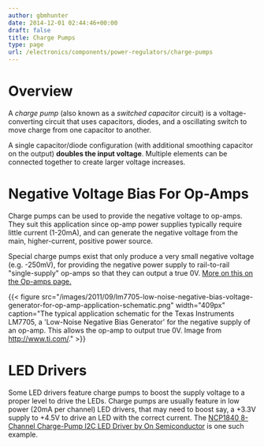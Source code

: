 ```yaml
---
author: gbmhunter
date: 2014-12-01 02:44:46+00:00
draft: false
title: Charge Pumps
type: page
url: /electronics/components/power-regulators/charge-pumps
---
```


# Overview

A _charge pump_ (also known as a _switched capacitor_ circuit) is a voltage-converting circuit that uses capacitors, diodes, and a oscillating switch to move charge from one capacitor to another.

A single capacitor/diode configuration (with additional smoothing capacitor on the output) **doubles the input voltage**. Multiple elements can be connected together to create larger voltage increases.

# Negative Voltage Bias For Op-Amps

Charge pumps can be used to provide the negative voltage to op-amps. They suit this application since op-amp power supplies typically require little current (1-20mA), and can generate the negative voltage from the main, higher-current, positive power source.

Special charge pumps exist that only produce a very small negative voltage (e.g. -250mV), for providing the negative power supply to rail-to-rail "single-supply" op-amps so that they can output a true 0V. [More on this on the Op-amps page.](/electronics/components/op-amps#rail-to-rail-op-amps)

{{< figure src="/images/2011/09/lm7705-low-noise-negative-bias-voltage-generator-for-op-amp-application-schematic.png" width="409px" caption="The typical application schematic for the Texas Instruments LM7705, a 'Low-Noise Negative Bias Generator' for the negative supply of an op-amp. This allows the op-amp to output true 0V. Image from http://www.ti.com/."  >}}

# LED Drivers

Some LED drivers feature charge pumps to boost the supply voltage to a proper level to drive the LEDs. Charge pumps are usually feature in low power (20mA per channel) LED drivers, that may need to boost say, a +3.3V supply to +4.5V to drive an LED with the correct current. The [NCP1840 8-Channel Charge-Pump I2C LED Driver by On Semiconductor](http://www.onsemi.com/PowerSolutions/product.do?id=NCP1840) is one such example.

